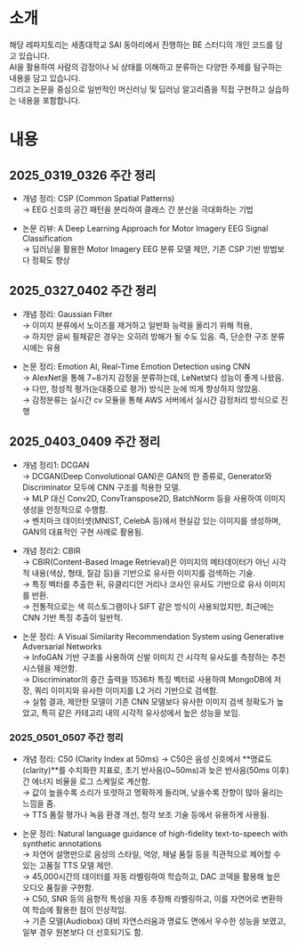 # 소개
해당 레파지토리는 세종대학교 SAI 동아리에서 진행하는 BE 스터디의 개인 코드를 담고 있습니다.  
AI을 활용하여 사람의 감정이나 뇌 상태를 이해하고 분류하는 다양한 주제를 탐구하는 내용을 담고 있습니다.  
그리고 논문을 중심으로 일반적인 머신러닝 및 딥러닝 알고리즘을 직접 구현하고 실습하는 내용을 포함합니다.

# 내용

## 2025_0319_0326 주간 정리
- 개념 정리: CSP (Common Spatial Patterns)  
→ EEG 신호의 공간 패턴을 분리하여 클래스 간 분산을 극대화하는 기법  
  

- 논문 리뷰: A Deep Learning Approach for Motor Imagery EEG Signal Classification  
→ 딥러닝을 활용한 Motor Imagery EEG 분류 모델 제안, 기존 CSP 기반 방법보다 정확도 향상  
## 2025_0327_0402 주간 정리
- 개념 정리: Gaussian Filter  
  → 이미지 분류에서 노이즈를 제거하고 일반화 능력을 올리기 위해 적용,  
  → 하지만 글씨 필체같은 경우는 오히려 방해가 될 수도 있음. 즉, 단순한 구조 분류시에는 유용
  

- 논문 정리: Emotion AI, Real-Time Emotion Detection using CNN  
  → AlexNet을 통해 7~8가지 감정을 분류하는데, LeNet보다 성능이 좋게 나왔음.  
  → 다만, 정성적 평가(눈대중으로 평가) 방식은 눈에 띄게 향상하지 않았음.  
  → 감정분류는 실시간 cv 모듈을 통해 AWS 서버에서 실시간 감정처리 방식으로 진행
## 2025_0403_0409 주간 정리
- 개념 정리1: DCGAN  
  → DCGAN(Deep Convolutional GAN)은 GAN의 한 종류로, Generator와 Discriminator 모두에 CNN 구조를 적용한 모델.  
  → MLP 대신 Conv2D, ConvTranspose2D, BatchNorm 등을 사용하여 이미지 생성을 안정적으로 수행함.  
  → 벤치마크 데이터셋(MNIST, CelebA 등)에서 현실감 있는 이미지를 생성하며, GAN의 대표적인 구현 사례로 활용됨.  
  

- 개념 정리2: CBIR  
  → CBIR(Content-Based Image Retrieval)은 이미지의 메타데이터가 아닌 시각적 내용(색상, 형태, 질감 등)을 기반으로 유사한 이미지를 검색하는 기술.  
  → 특징 벡터를 추출한 뒤, 유클리디안 거리나 코사인 유사도 기반으로 유사 이미지를 반환.  
  → 전통적으로는 색 히스토그램이나 SIFT 같은 방식이 사용되었지만, 최근에는 CNN 기반 특징 추출이 일반적.
  

- 논문 정리: A Visual Similarity Recommendation System using Generative Adversarial Networks  
  → InfoGAN 기반 구조를 사용하여 신발 이미지 간 시각적 유사도를 측정하는 추천 시스템을 제안함.  
  → Discriminator의 중간 출력을 1536차 특징 벡터로 사용하여 MongoDB에 저장, 쿼리 이미지와 유사한 이미지를 L2 거리 기반으로 검색함.  
  → 실험 결과, 제안한 모델이 기존 CNN 모델보다 유사한 이미지 검색 정확도가 높았고, 특히 같은 카테고리 내의 시각적 유사성에서 높은 성능을 보임.

### 2025_0501_0507 주간 정리

- 개념 정리: C50 (Clarity Index at 50ms)
→ C50은 음성 신호에서 **명료도(clarity)**를 수치화한 지표로, 초기 반사음(0~50ms)과 늦은 반사음(50ms 이후) 간 에너지 비율을 로그 스케일로 계산함.  
→ 값이 높을수록 소리가 또렷하고 명확하게 들리며, 낮을수록 잔향이 많아 울리는 느낌을 줌.    
→ TTS 품질 평가나 녹음 환경 개선, 청각 보조 기술 등에서 유용하게 사용됨.    

- 논문 정리: Natural language guidance of high-fidelity text-to-speech with synthetic annotations  
→ 자연어 설명만으로 음성의 스타일, 억양, 채널 품질 등을 직관적으로 제어할 수 있는 고품질 TTS 모델 제안.  
→ 45,000시간의 데이터를 자동 라벨링하여 학습하고, DAC 코덱을 활용해 높은 오디오 품질을 구현함.  
→ C50, SNR 등의 음향적 특성을 자동 추정해 라벨링하고, 이를 자연어로 변환하여 학습에 활용한 점이 인상적임.  
→ 기존 모델(Audiobox) 대비 자연스러움과 명료도 면에서 우수한 성능을 보였고, 일부 경우 원본보다 더 선호되기도 함.  